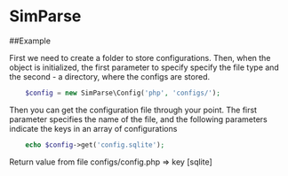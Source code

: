 # SimParse

##Example

First we need to create a folder to store configurations. Then, when the object is initialized, the first parameter to specify specify the file type and the second - a directory, where the configs are stored.

```php
	$config = new SimParse\Config('php', 'configs/');
```

Then you can get the configuration file through your point. The first parameter specifies the name of the file, and the following parameters indicate the keys in an array of configurations

```php
	echo $config->get('config.sqlite');
```

Return value from file configs/config.php => key [sqlite]
